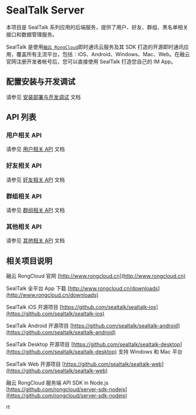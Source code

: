 # SealTalk Server

本项目是 SealTalk 系列应用的后端服务，提供了用户、好友、群组、黑名单相关接口和数据管理服务。

SealTalk 是使用[`融云 RongCloud`](http://www.rongcloud.cn)即时通讯云服务及其 SDK 打造的开源即时通讯应用，覆盖所有主流平台，包括：iOS、Android、Windows、Mac、Web。在融云官网注册开发者帐号后，您可以直接使用 SealTalk 打造您自己的 IM App。

## 配置安装与开发调试

请参见 [安装部署与开发调试](docs/install.md) 文档

## API 列表

### 用户相关 API

请参见 [用户相关 API](docs/api_user.md) 文档

### 好友相关 API

请参见 [好友相关 API](docs/api_friendship.md) 文档

### 群组相关 API

请参见 [群组相关 API](docs/api_group.md) 文档

### 其他相关 API

请参见 [其他相关 API](docs/api_misc.md) 文档

## 相关项目说明

融云 RongCloud 官网
[http://www.rongcloud.cn](http://www.rongcloud.cn)

SealTalk 全平台 App 下载
[http://www.rongcloud.cn/downloads](http://www.rongcloud.cn/downloads)

SealTalk iOS 开源项目
[https://github.com/sealtalk/sealtalk-ios](https://github.com/sealtalk/sealtalk-ios)

SealTalk Android 开源项目
[https://github.com/sealtalk/sealtalk-android](https://github.com/sealtalk/sealtalk-android)

SealTalk Desktop 开源项目
[https://github.com/sealtalk/sealtalk-desktop](https://github.com/sealtalk/sealtalk-desktop) 支持 Windows 和 Mac 平台

SealTalk Web 开源项目
[https://github.com/sealtalk/sealtalk-web](https://github.com/sealtalk/sealtalk-web)

融云 RongCloud 服务端 API SDK in Node.js [https://github.com/rongcloud/server-sdk-nodejs](https://github.com/rongcloud/server-sdk-nodejs)

rt
